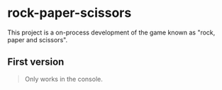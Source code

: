 # rock-paper-scissors

This project is a on-process development of the game known as "rock, paper and scissors". 

## First version

> Only works in the console.